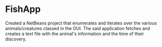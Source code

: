 # FishApp
Created a NetBeans project that enumerates and iterates over the various animals/creatures classed in the GUI. The said application fetches and creates a text file with the animal's information and the time of their discovery.
